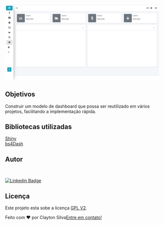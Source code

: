 <h1 align="center">
    <img alt="Jupiter" title="#JupiterAnalytics" src="./custom/apresentação.png" />
</h1>

## Objetivos

Construir um modelo de dashboard que possa ser reutilizado em vários projetos, facilitando a implementação rápida. 


## Bibliotecas utilizadas 


[Shiny](https://shiny.rstudio.com/tutorial/)</br>
[bs4Dash](https://rinterface.github.io/bs4Dash/index.html)

## Autor

<a href="">
 <img style="border-radius: 50%;" src="https://avatars.githubusercontent.com/u/57988870?s=400&u=da59b387aff98249243879ad0b02a4ed7cc29b49&v=4" width="100px;" alt=""/>
</a>

[![Linkedin Badge](https://img.shields.io/badge/-Clayton-blue?style=flat-square&logo=Linkedin&logoColor=white&link=https://www.linkedin.com/in/clayttonsilva/)](https://www.linkedin.com/in/clayttonsilva/) 


## Licença

Este projeto esta sobe a licença [GPL V2](./LICENSE).

Feito com ❤️ por Clayton Silva[Entre em contato!](https://www.linkedin.com/in/clayttonsilva/)
